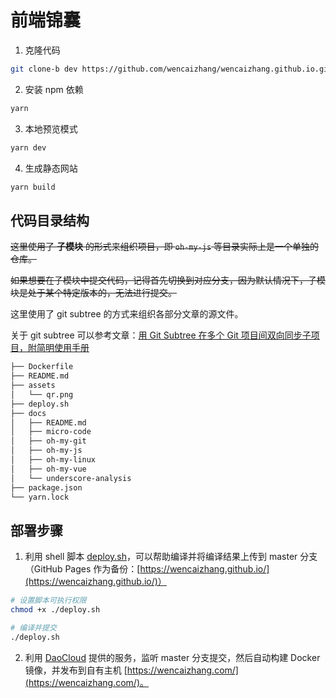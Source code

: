 # 前端锦囊

1. 克隆代码
```bash
git clone-b dev https://github.com/wencaizhang/wencaizhang.github.io.git
```

2. 安装 npm 依赖

```bash
yarn
```

3. 本地预览模式

```bash
yarn dev
```

4. 生成静态网站

```bash
yarn build
```

## 代码目录结构

~~这里使用了 **子模块** 的形式来组织项目，即 `oh-my-js` 等目录实际上是一个单独的仓库。~~

~~如果想要在子模块中提交代码，记得首先切换到对应分支，因为默认情况下，子模块是处于某个特定版本的，无法进行提交。~~

这里使用了 git subtree 的方式来组织各部分文章的源文件。

关于 git subtree 可以参考文章：[用 Git Subtree 在多个 Git 项目间双向同步子项目，附简明使用手册](https://tech.youzan.com/git-subtree/)


```bash
├── Dockerfile
├── README.md
├── assets
│   └── qr.png
├── deploy.sh
├── docs
│   ├── README.md
│   ├── micro-code
│   ├── oh-my-git
│   ├── oh-my-js
│   ├── oh-my-linux
│   ├── oh-my-vue
│   └── underscore-analysis
├── package.json
└── yarn.lock
```

## 部署步骤

1. 利用 shell 脚本 [deploy.sh](https://github.com/wencaizhang/wencaizhang.github.io/blob/dev/deploy.sh)，可以帮助编译并将编译结果上传到 master 分支（GitHub Pages 作为备份：[https://wencaizhang.github.io/](https://wencaizhang.github.io/)）

  ```bash
  # 设置脚本可执行权限
  chmod +x ./deploy.sh

  # 编译并提交
  ./deploy.sh
  ```

2. 利用 [DaoCloud](https://dashboard.daocloud.io/) 提供的服务，监听 master 分支提交，然后自动构建 Docker 镜像，并发布到自有主机 [https://wencaizhang.com/](https://wencaizhang.com/)。
